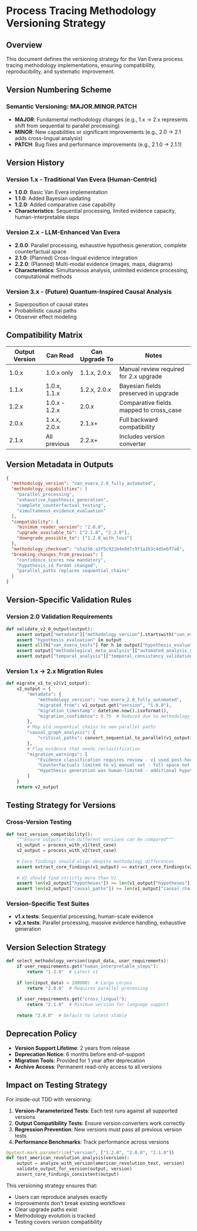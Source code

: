 # Process Tracing Methodology Versioning Strategy

## Overview
This document defines the versioning strategy for the Van Evera process tracing methodology implementations, ensuring compatibility, reproducibility, and systematic improvement.

## Version Numbering Scheme

### Semantic Versioning: MAJOR.MINOR.PATCH

- **MAJOR**: Fundamental methodology changes (e.g., 1.x → 2.x represents shift from sequential to parallel processing)
- **MINOR**: New capabilities or significant improvements (e.g., 2.0 → 2.1 adds cross-lingual analysis)
- **PATCH**: Bug fixes and performance improvements (e.g., 2.1.0 → 2.1.1)

## Version History

### Version 1.x - Traditional Van Evera (Human-Centric)
- **1.0.0**: Basic Van Evera implementation
- **1.1.0**: Added Bayesian updating
- **1.2.0**: Added comparative case capability
- **Characteristics**: Sequential processing, limited evidence capacity, human-interpretable steps

### Version 2.x - LLM-Enhanced Van Evera
- **2.0.0**: Parallel processing, exhaustive hypothesis generation, complete counterfactual space
- **2.1.0**: (Planned) Cross-lingual evidence integration
- **2.2.0**: (Planned) Multi-modal evidence (images, maps, diagrams)
- **Characteristics**: Simultaneous analysis, unlimited evidence processing, computational methods

### Version 3.x - (Future) Quantum-Inspired Causal Analysis
- Superposition of causal states
- Probabilistic causal paths
- Observer effect modeling

## Compatibility Matrix

| Output Version | Can Read | Can Upgrade To | Notes |
|----------------|----------|----------------|-------|
| 1.0.x | 1.0.x only | 1.1.x, 2.0.x | Manual review required for 2.x upgrade |
| 1.1.x | 1.0.x, 1.1.x | 1.2.x, 2.0.x | Bayesian fields preserved in upgrade |
| 1.2.x | 1.0.x - 1.2.x | 2.0.x | Comparative fields mapped to cross_case |
| 2.0.x | 1.x.x, 2.0.x | 2.1.x+ | Full backward compatibility |
| 2.1.x | All previous | 2.2.x+ | Includes version converter |

## Version Metadata in Outputs

```json
{
  "methodology_version": "van_evera_2.0_fully_automated",
  "methodology_capabilities": [
    "parallel_processing",
    "exhaustive_hypothesis_generation",
    "complete_counterfactual_testing",
    "simultaneous_evidence_evaluation"
  ],
  "compatibility": {
    "minimum_reader_version": "2.0.0",
    "upgrade_available_to": ["2.1.0", "2.2.0"],
    "downgrade_possible_to": ["1.2.0_with_loss"]
  },
  "methodology_checksum": "sha256:a3f5c921b4e8d7c9f1a2b3c4d5e6f7a8",
  "breaking_changes_from_previous": [
    "confidence_scores now mandatory",
    "hypothesis_id format changed",
    "parallel_paths replaces sequential_chains"
  ]
}
```

## Version-Specific Validation Rules

### Version 2.0 Validation Requirements
```python
def validate_v2_0_output(output):
    assert output["metadata"]["methodology_version"].startswith("van_evera_2.0")
    assert "hypothesis_evaluation" in output
    assert all(h["van_evera_tests"] for h in output["hypothesis_evaluation"]["primary_hypotheses"])
    assert output["methodological_meta_analysis"]["automated_analysis_metrics"]["hypotheses_generated"] > 10
    assert output["temporal_analysis"]["temporal_consistency_validation"]["forward_causation_verified"] == True
```

### Version 1.x → 2.x Migration Rules
```python
def migrate_v1_to_v2(v1_output):
    v2_output = {
        "metadata": {
            "methodology_version": "van_evera_2.0_fully_automated",
            "migrated_from": v1_output.get("version", "1.0.0"),
            "migration_timestamp": datetime.now().isoformat(),
            "migration_confidence": 0.75  # Reduced due to methodology differences
        },
        # Map old sequential chains to new parallel paths
        "causal_graph_analysis": {
            "critical_paths": convert_sequential_to_parallel(v1_output["causal_chains"])
        },
        # Flag evidence that needs reclassification
        "migration_warnings": [
            "Evidence classification requires review - v1 used post-hoc classification",
            "Counterfactuals limited to v1 manual set - full space not explored",
            "Hypothesis generation was human-limited - additional hypotheses possible"
        ]
    }
    return v2_output
```

## Testing Strategy for Versions

### Cross-Version Testing
```python
def test_version_compatibility():
    """Ensure outputs from different versions can be compared"""
    v1_output = process_with_v1(test_case)
    v2_output = process_with_v2(test_case)
    
    # Core findings should align despite methodology differences
    assert extract_core_findings(v1_output) == extract_core_findings(v2_output)
    
    # V2 should find strictly more than V1
    assert len(v2_output["hypotheses"]) >= len(v1_output["hypotheses"])
    assert len(v2_output["causal_paths"]) >= len(v1_output["causal_chains"])
```

### Version-Specific Test Suites
- **v1.x tests**: Sequential processing, human-scale evidence
- **v2.x tests**: Parallel processing, massive evidence handling, exhaustive generation

## Version Selection Strategy

```python
def select_methodology_version(input_data, user_requirements):
    if user_requirements.get("human_interpretable_steps"):
        return "1.2.0"  # Latest v1
    
    if len(input_data) > 100000:  # Large corpus
        return "2.0.0"  # Requires parallel processing
    
    if user_requirements.get("cross_lingual"):
        return "2.1.0"  # Minimum version for language support
    
    return "2.0.0"  # Default to latest stable
```

## Deprecation Policy

- **Version Support Lifetime**: 2 years from release
- **Deprecation Notice**: 6 months before end-of-support
- **Migration Tools**: Provided for 1 year after deprecation
- **Archive Access**: Permanent read-only access to all versions

## Impact on Testing Strategy

For inside-out TDD with versioning:

1. **Version-Parameterized Tests**: Each test runs against all supported versions
2. **Output Compatibility Tests**: Ensure version converters work correctly
3. **Regression Prevention**: New versions must pass all previous version tests
4. **Performance Benchmarks**: Track performance across versions

```python
@pytest.mark.parametrize("version", ["1.2.0", "2.0.0", "2.1.0"])
def test_american_revolution_analysis(version):
    output = analyze_with_version(american_revolution_text, version)
    validate_output_for_version(output, version)
    assert_core_findings_consistent(output)
```

This versioning strategy ensures that:
- Users can reproduce analyses exactly
- Improvements don't break existing workflows  
- Clear upgrade paths exist
- Methodology evolution is tracked
- Testing covers version compatibility